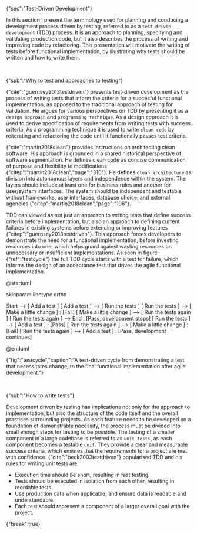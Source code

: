{"sec":"Test-Driven Development"}

In this section I present the terminology used for planning and conducing a development process driven by testing, referred to as a `test-driven development` (TDD) process. It is an approach to planning, specifying and validating production code, but it also describes the process of writing and improving code by refactoring. This presentation will motivate the writing of tests before functional implementation, by illustrating why tests should be written and how to write them.

<br>

{"sub":"Why to test and approaches to testing"}

{"cite":"guernsey2013testdriven"} presents test-driven development as the process of writing tests that inform the criteria for a succesful functional implementation, as opposed to the traditional approach of testing for validation. He argues for various perspectives on TDD by presenting it as a `design approach` and `programming technique`. As a design approach it is used to derive specification of requirements from writing tests with success criteria. As a programming technique it is used to write `clean code` by reiterating and refactoring the code until it functionally passes test criteria.

{"cite":"martin2018clean"} provides instructions on architecting clean software. His approach is grounded in a shared historical perspective of software segmentation. He defines clean code as concise communication of purpose and flexibility to modifications {"citep":"martin2018clean","page":"310"}. He defines `clean architecture` as division into autonomous layers and independence within the system. The layers should include at least one for business rules and another for user/system interfaces. The system should be independent and testable without frameworks, user interfaces, database choice, and external agencies {"citep":"martin2018clean","page":"196"}.

TDD can viewed as not just an approach to writing tests that define success criteria before implementation, but also an approach to defining current failures in existing systems before extending or improving features {"citep":"guernsey2013testdriven"}. This approach forces developers to demonstrate the need for a functional implementation, before investing resources into one, which helps guard against wasting resources on unnecessary or insufficient implementations. As seen in figure {"ref":"testcycle"} the full TDD cycle starts with a test for failure, which informs the design of an acceptance test that drives the agile functional implementation.

@startuml

skinparam linetype ortho

<style>
componentDiagram {
    BackGroundColor transparent
    component {
        BackGroundColor white
    }
    interface {
        BackGroundColor white
    }
}
</style>

Start --> [ Add a test ]
[ Add a test ] --> [ Run the tests ]
[ Run the tests ] --> [ Make a little change ] : [Fail]
[ Make a little change ] --> [ Run the tests again ]
[ Run the tests again ] --> End : [Pass, development stops]
[ Run the tests ] --> [ Add a test ] : [Pass]
[ Run the tests again ] --> [ Make a little change ] : [Fail]
[ Run the tests again ] --> [ Add a test ] : [Pass, development continues]

@enduml

{"fig":"testcycle","caption":"A test-driven cycle from demonstrating a test that necessitates change, to the final functional implementation after agile development."}

<br>

{"sub":"How to write tests"}

Development driven by testing has implications not only for the approach to implementation, but also the structure of the code itself and the overall practices surrounding projects. As each feature needs to be developed on a foundation of demonstrable necessity, the process must be divided into small enough steps for testing to be possible. The testing of a smaller component in a large codebase is referred to as `unit tests`, as each component becomes a testable `unit`. They provide a clear and measurable success criteria, which ensures that the requirements for a project are met with confidence. {"cite":"beck2003testdriven"} popularised TDD and his rules for writing unit tests are:

- Execution time should be short, resulting in fast testing.
- Tests should be executed in isolation from each other, resulting in reordable tests.
- Use production data when applicable, and ensure data is readable and understandable.
- Each test should represent a component of a larger overall goal with the project.

{"break":true}